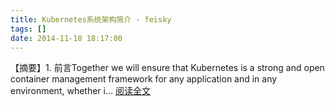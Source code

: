```yaml
---
title: Kubernetes系统架构简介 - feisky
tags: []
date: 2014-11-18 18:17:00
---
```


【摘要】1\. 前言Together we will ensure that Kubernetes is a strong and open container management framework for any application and in any environment, whether i... [阅读全文](http://www.cnblogs.com/feisky/p/4106456.html)
